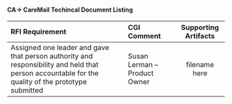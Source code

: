 #### CA-> CareMail Techincal Document Listing 

| RFI Requirement| CGI Comment| Supporting Artifacts  |
| :------------- |:-------------|:-----:|
| Assigned one leader and gave that person authority and responsibility and held that person accountable for the quality of the prototype submitted | Susan Lerman – Product Owner | filename here |
